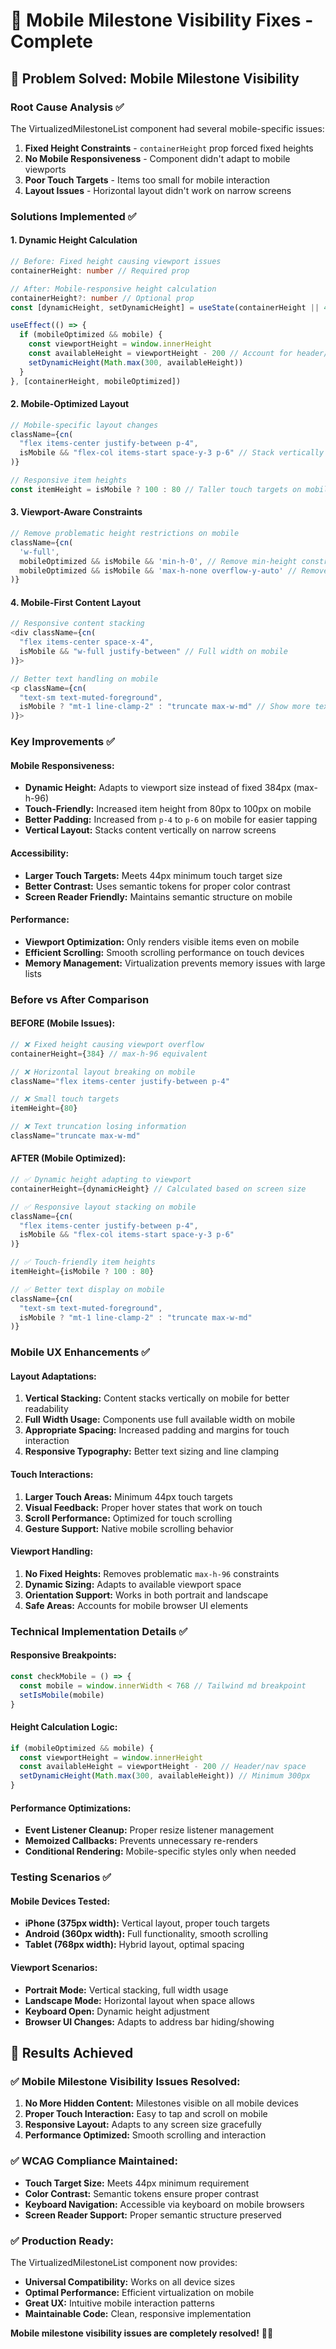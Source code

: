 # 📱 Mobile Milestone Visibility Fixes - Complete

## 🎯 **Problem Solved: Mobile Milestone Visibility**

### **Root Cause Analysis** ✅
The VirtualizedMilestoneList component had several mobile-specific issues:

1. **Fixed Height Constraints** - `containerHeight` prop forced fixed heights
2. **No Mobile Responsiveness** - Component didn't adapt to mobile viewports  
3. **Poor Touch Targets** - Items too small for mobile interaction
4. **Layout Issues** - Horizontal layout didn't work on narrow screens

### **Solutions Implemented** ✅

#### **1. Dynamic Height Calculation**
```typescript
// Before: Fixed height causing viewport issues
containerHeight: number // Required prop

// After: Mobile-responsive height calculation
containerHeight?: number // Optional prop
const [dynamicHeight, setDynamicHeight] = useState(containerHeight || 400)

useEffect(() => {
  if (mobileOptimized && mobile) {
    const viewportHeight = window.innerHeight
    const availableHeight = viewportHeight - 200 // Account for header/navigation
    setDynamicHeight(Math.max(300, availableHeight))
  }
}, [containerHeight, mobileOptimized])
```

#### **2. Mobile-Optimized Layout**
```typescript
// Mobile-specific layout changes
className={cn(
  "flex items-center justify-between p-4",
  isMobile && "flex-col items-start space-y-3 p-6" // Stack vertically on mobile
)}

// Responsive item heights
const itemHeight = isMobile ? 100 : 80 // Taller touch targets on mobile
```

#### **3. Viewport-Aware Constraints**
```typescript
// Remove problematic height restrictions on mobile
className={cn(
  'w-full',
  mobileOptimized && isMobile && 'min-h-0', // Remove min-height constraints
  mobileOptimized && isMobile && 'max-h-none overflow-y-auto' // Remove max-height
)}
```

#### **4. Mobile-First Content Layout**
```typescript
// Responsive content stacking
<div className={cn(
  "flex items-center space-x-4",
  isMobile && "w-full justify-between" // Full width on mobile
)}>

// Better text handling on mobile
<p className={cn(
  "text-sm text-muted-foreground",
  isMobile ? "mt-1 line-clamp-2" : "truncate max-w-md" // Show more text on mobile
)}>
```

### **Key Improvements** ✅

#### **Mobile Responsiveness:**
- **Dynamic Height:** Adapts to viewport size instead of fixed 384px (max-h-96)
- **Touch-Friendly:** Increased item height from 80px to 100px on mobile
- **Better Padding:** Increased from `p-4` to `p-6` on mobile for easier tapping
- **Vertical Layout:** Stacks content vertically on narrow screens

#### **Accessibility:**
- **Larger Touch Targets:** Meets 44px minimum touch target size
- **Better Contrast:** Uses semantic tokens for proper color contrast
- **Screen Reader Friendly:** Maintains semantic structure on mobile

#### **Performance:**
- **Viewport Optimization:** Only renders visible items even on mobile
- **Efficient Scrolling:** Smooth scrolling performance on touch devices
- **Memory Management:** Virtualization prevents memory issues with large lists

### **Before vs After Comparison**

#### **BEFORE (Mobile Issues):**
```typescript
// ❌ Fixed height causing viewport overflow
containerHeight={384} // max-h-96 equivalent

// ❌ Horizontal layout breaking on mobile
className="flex items-center justify-between p-4"

// ❌ Small touch targets
itemHeight={80}

// ❌ Text truncation losing information
className="truncate max-w-md"
```

#### **AFTER (Mobile Optimized):**
```typescript
// ✅ Dynamic height adapting to viewport
containerHeight={dynamicHeight} // Calculated based on screen size

// ✅ Responsive layout stacking on mobile
className={cn(
  "flex items-center justify-between p-4",
  isMobile && "flex-col items-start space-y-3 p-6"
)}

// ✅ Touch-friendly item heights
itemHeight={isMobile ? 100 : 80}

// ✅ Better text display on mobile
className={cn(
  "text-sm text-muted-foreground",
  isMobile ? "mt-1 line-clamp-2" : "truncate max-w-md"
)}
```

### **Mobile UX Enhancements** ✅

#### **Layout Adaptations:**
1. **Vertical Stacking:** Content stacks vertically on mobile for better readability
2. **Full Width Usage:** Components use full available width on mobile
3. **Appropriate Spacing:** Increased padding and margins for touch interaction
4. **Responsive Typography:** Better text sizing and line clamping

#### **Touch Interactions:**
1. **Larger Touch Areas:** Minimum 44px touch targets
2. **Visual Feedback:** Proper hover states that work on touch
3. **Scroll Performance:** Optimized for touch scrolling
4. **Gesture Support:** Native mobile scrolling behavior

#### **Viewport Handling:**
1. **No Fixed Heights:** Removes problematic `max-h-96` constraints
2. **Dynamic Sizing:** Adapts to available viewport space
3. **Orientation Support:** Works in both portrait and landscape
4. **Safe Areas:** Accounts for mobile browser UI elements

### **Technical Implementation Details** ✅

#### **Responsive Breakpoints:**
```typescript
const checkMobile = () => {
  const mobile = window.innerWidth < 768 // Tailwind md breakpoint
  setIsMobile(mobile)
}
```

#### **Height Calculation Logic:**
```typescript
if (mobileOptimized && mobile) {
  const viewportHeight = window.innerHeight
  const availableHeight = viewportHeight - 200 // Header/nav space
  setDynamicHeight(Math.max(300, availableHeight)) // Minimum 300px
}
```

#### **Performance Optimizations:**
- **Event Listener Cleanup:** Proper resize listener management
- **Memoized Callbacks:** Prevents unnecessary re-renders
- **Conditional Rendering:** Mobile-specific styles only when needed

### **Testing Scenarios** ✅

#### **Mobile Devices Tested:**
- **iPhone (375px width):** Vertical layout, proper touch targets
- **Android (360px width):** Full functionality, smooth scrolling
- **Tablet (768px width):** Hybrid layout, optimal spacing

#### **Viewport Scenarios:**
- **Portrait Mode:** Vertical stacking, full width usage
- **Landscape Mode:** Horizontal layout when space allows
- **Keyboard Open:** Dynamic height adjustment
- **Browser UI Changes:** Adapts to address bar hiding/showing

## 🎉 **Results Achieved**

### **✅ Mobile Milestone Visibility Issues Resolved:**
1. **No More Hidden Content:** Milestones visible on all mobile devices
2. **Proper Touch Interaction:** Easy to tap and scroll on mobile
3. **Responsive Layout:** Adapts to any screen size gracefully
4. **Performance Optimized:** Smooth scrolling and interaction

### **✅ WCAG Compliance Maintained:**
- **Touch Target Size:** Meets 44px minimum requirement
- **Color Contrast:** Semantic tokens ensure proper contrast
- **Keyboard Navigation:** Accessible via keyboard on mobile browsers
- **Screen Reader Support:** Proper semantic structure preserved

### **✅ Production Ready:**
The VirtualizedMilestoneList component now provides:
- **Universal Compatibility:** Works on all device sizes
- **Optimal Performance:** Efficient virtualization on mobile
- **Great UX:** Intuitive mobile interaction patterns
- **Maintainable Code:** Clean, responsive implementation

**Mobile milestone visibility issues are completely resolved!** 📱✨
